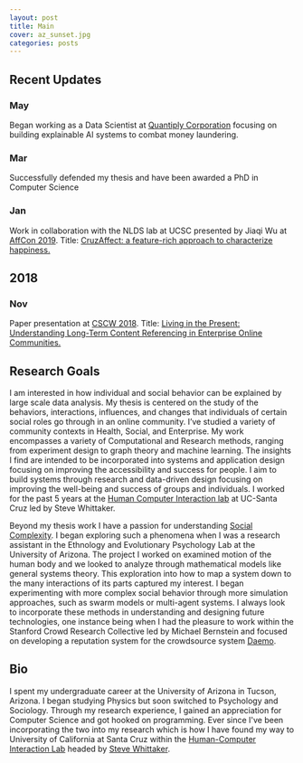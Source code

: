 ```yaml
---
layout: post
title: Main
cover: az_sunset.jpg
categories: posts
---
```


## Recent Updates 

### May
Began working as a Data Scientist at [Quantiply Corporation](https://www.quantiply.com/) focusing on building explainable AI systems to combat money laundering. 

### Mar
Successfully defended my thesis and have been awarded a PhD in Computer Science

### Jan
Work in collaboration with the NLDS lab at UCSC presented by Jiaqi Wu at [AffCon 2019](https://sites.google.com/view/affcon2019/home). Title: [CruzAffect: a feature-rich approach to characterize happiness.](https://arxiv.org/abs/1902.06024)

## 2018

### Nov
Paper presentation at [CSCW 2018](https://cscw.acm.org/2018/index.html). Title: [Living in the Present: Understanding Long-Term Content Referencing in Enterprise Online Communities.](https://users.soe.ucsc.edu/~rcompton/Papers/cscw039-comptonA.pdf)

## Research Goals

I am interested in how individual and social behavior can be explained by large scale data analysis. My thesis is centered on the study of the behaviors, interactions, influences, and changes that individuals of certain social roles go through in an online community. I’ve studied a variety of community contexts in Health, Social, and Enterprise. My work encompasses a variety of Computational and Research methods, ranging from experiment design to graph theory and machine learning. The insights I find are intended to be incorporated into systems and application design focusing on improving the accessibility and success for people. I aim to build systems through research and data-driven design focusing on improving the well-being and success of groups and individuals. I worked for the past 5 years at the [Human Computer Interaction lab](https://people.ucsc.edu/~swhittak/Steve_Whittaker_Santa_Cruz_HCI/HCI_Lab_People.html) at UC-Santa Cruz led by Steve Whittaker.

Beyond my thesis work I have a passion for understanding [Social Complexity](https://en.wikipedia.org/wiki/Social_complexity). I began exploring such a phenomena when I was a research assistant in the Ethnology and Evolutionary Psychology Lab at the University of Arizona. The project I worked on examined motion of the human body and we looked to analyze through mathematical models like general systems theory. This exploration into how to map a system down to the many interactions of its parts captured my interest. I began experimenting with more complex social behavior through more simulation approaches, such as swarm models or multi-agent systems. I always look to incorporate these methods in understanding and designing future technologies, one instance being when I had the pleasure to work within the Stanford Crowd Research Collective led by Michael Bernstein and focused on developing a reputation system for the crowdsource system [Daemo](https://www.daemo.org/home).

## Bio

I spent my undergraduate career at the University of Arizona in Tucson, Arizona. I began studying Physics but soon switched to Psychology and Sociology. Through my research experience, I gained an appreciation for Computer Science and got hooked on programming. Ever since I've been incorporating the two into my research which is how I have found my way to University of California at Santa Cruz within the [Human-Computer Interaction Lab](https://people.ucsc.edu/~swhittak/Steve_Whittaker_Santa_Cruz_HCI/HCI_Lab_People.html) headed by [Steve Whittaker](https://people.ucsc.edu/~swhittak/Steve_Whittaker_Santa_Cruz_HCI/Steve_Whittaker.html).

